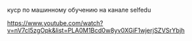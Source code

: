 куср по машинному обучению на канале selfedu 

https://www.youtube.com/watch?v=nV7cI5zgOpk&list=PLA0M1Bcd0w8yv0XGiF1wjerjSZVSrYbjh
